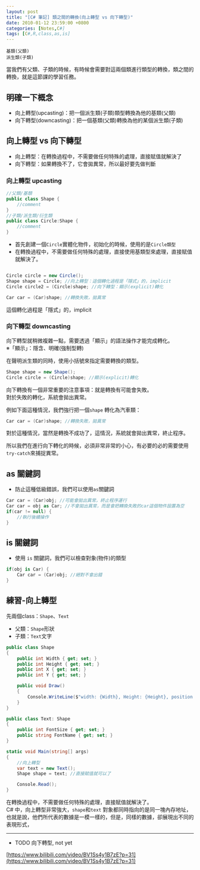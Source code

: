 ```yaml
---
layout: post
title: "[C# 筆記] 類之間的轉換(向上轉型 vs 向下轉型)"
date: 2010-01-12 23:59:00 +0800
categories: [Notes,C#]
tags: [C#,R,class,as,is]
---
```


```
基類(父類)
派生類(子類)
```

當我們有父類、子類的時候，有時候會需要對這兩個類進行類型的轉換，類之間的轉換，就是這節課的學習任務。

## 明確一下概念
- 向上轉型(upcasting)：把一個派生類(子類)類型轉換為他的基類(父類)
- 向下轉型(downcasting)：把一個基類(父類)轉換為他的某個派生類(子類)


## 向上轉型 vs 向下轉型
- 向上轉型：在轉換過程中，不需要做任何特殊的處理，直接賦值就解決了
- 向下轉型：如果轉換不了，它會拋異常，所以最好要先做判斷

### 向上轉型 upcasting

```c#
//父類/基類
public class Shape {
    //comment
}
//子類/派生類/衍生類
public class Circle:Shape {
    //comment
}
```

- 首先創建一個`Circle`實體化物件，初始化的時候，使用的是`Circle類型`
- 在轉換過程中，不需要做任何特殊的處理，直接使用基類型來處理，直接賦值就解決了。

```c#

Circle circle = new Circle();
Shape shape = Circle; //向上轉型：這個轉化過程是「隱式」的，implicit
Circle circle2 = (Circle)shape; //向下轉型：顯示(explicit)轉化

Car car = (Car)shape; //轉換失敗，拋異常
```
這個轉化過程是「隱式」的，implicit

### 向下轉型 downcasting

向下轉型就稍微複雜一點，需要透過「顯示」的語法操作才能完成轉化。    
※「顯示」：隱含、明確(強制型轉)         

在聲明派生類的同時，使用小括號來指定需要轉換的類型。    

```c#
Shape shape = new Shape();
Circle circle = (Circle)shape; //顯示(explicit)轉化
```

向下轉換有一個非常重要的注意事項：就是轉換有可能會失敗。        
對於失敗的轉化，系統會拋出異常。        

例如下面這種情況，我們強行把一個`shape` 轉化為汽車類：

```c#
Car car = (Car)shape; //轉換失敗，拋異常
```
對於這種情況，當然是轉換不成功了，這情況，系統就會拋出異常，終止程序。      

所以我們在進行向下轉化的時候，必須非常非常的小心，有必要的必的需要使用`try-catch`來捕捉異常。

## as 關鍵詞
- 防止這種低級錯誤，我們可以使用`as`關鍵詞

```c#
Car car = (Car)obj; //可能會拋出異常，終止程序運行
Car car = obj as Car; //不會拋出異常，而是會把轉換失敗的car這個物件設置為空
if(car != null) {
    //執行後續操作
}
```

## is 關鍵詞
- 使用 `is` 關鍵詞，我們可以檢查對象(物件)的類型

```c#
if(obj is Car) {
    Car car = (Car)obj; //絕對不會出錯
}
```

## 練習-向上轉型

先兩個class：`Shape`、`Text`
- 父類：`Shape`形狀
- 子類：`Text`文字

```c#
public class Shape
{
    public int Width { get; set; }
    public int Height { get; set; }
    public int X { get; set; }
    public int Y { get; set; }

    public void Draw()
    {
        Console.WriteLine($"width: {Width}, Height: {Height}, position: {x}, {y}");
    }
}

public class Text: Shape
{ 
    public int FontSize { get; set; }
    public string FontName { get; set; }
}

static void Main(string[] args)
{
    //向上轉型
    var text = new Text();
    Shape shape = text; //直接賦值就可以了

    Console.Read();
}
```

在轉換過程中，不需要做任何特殊的處理，直接賦值就解決了。        
C# 中，向上轉型非常強大，`shape`和`text` 對象都同時指向的是同一塊內存地址，也就是說，他們所代表的數據是一模一樣的，但是，同樣的數據，卻展現出不同的表現形式，

---

- TODO 向下轉型, not yet


[https://www.bilibili.com/video/BV1Ss4y1B7zE?p=31](https://www.bilibili.com/video/BV1Ss4y1B7zE?p=31)